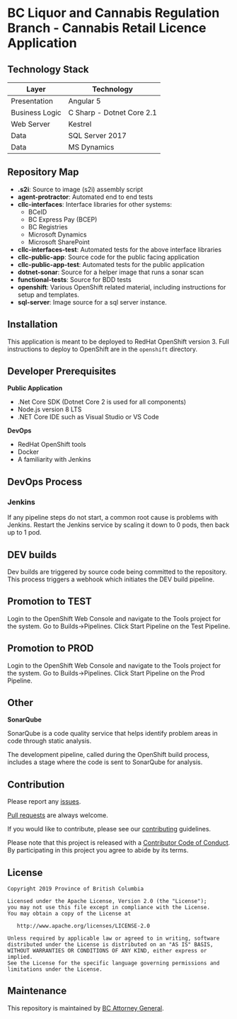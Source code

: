 BC Liquor and Cannabis Regulation Branch - Cannabis Retail Licence Application
======================

Technology Stack
-----------------

| Layer   | Technology | 
| ------- | ------------ |
| Presentation | Angular 5 |
| Business Logic | C Sharp - Dotnet Core 2.1 |
| Web Server | Kestrel |
| Data    | SQL Server 2017 |
| Data    | MS Dynamics |   

Repository Map
--------------
- **.s2i**: Source to image (s2i) assembly script
- **agent-protractor**: Automated end to end tests 
- **cllc-interfaces**: Interface libraries for other systems:
  - BCeID
  - BC Express Pay (BCEP)
  - BC Registries
  - Microsoft Dynamics
  - Microsoft SharePoint
- **cllc-interfaces-test**: Automated tests for the above interface libraries
- **cllc-public-app**: Source code for the public facing application
- **cllc-public-app-test**: Automated tests for the public application
- **dotnet-sonar**: Source for a helper image that runs a sonar scan
- **functional-tests**: Source for BDD tests
- **openshift**: Various OpenShift related material, including instructions for setup and templates.
- **sql-server**: Image source for a sql server instance. 

Installation
------------
This application is meant to be deployed to RedHat OpenShift version 3. Full instructions to deploy to OpenShift are in the `openshift` directory.

Developer Prerequisites
-----------------------

**Public Application**
- .Net Core SDK (Dotnet Core 2 is used for all components)
- Node.js version 8 LTS
- .NET Core IDE such as Visual Studio or VS Code

**DevOps**
- RedHat OpenShift tools
- Docker
- A familiarity with Jenkins

DevOps Process
-------------

### Jenkins

If any pipeline steps do not start, a common root cause is problems with Jenkins.  Restart the Jenkins service by scaling it down to 0 pods, then back up to 1 pod.

## DEV builds
Dev builds are triggered by source code being committed to the repository.  This process triggers a webhook which initiates the DEV build pipeline.

## Promotion to TEST
Login to the OpenShift Web Console and navigate to the Tools project for the system.  Go to Builds->Pipelines.  Click  Start Pipeline on the Test Pipeline.

## Promotion to PROD
Login to the OpenShift Web Console and navigate to the Tools project for the system.  Go to Builds->Pipelines.  Click  Start Pipeline on the Prod Pipeline.

Other
-----------

**SonarQube**

SonarQube is a code quality service that helps identify problem areas in code through static analysis.

The development pipeline, called during the OpenShift build process, includes a stage where the code is sent to SonarQube for analysis.


Contribution
------------

Please report any [issues](https://github.com/bcgov/jag-lcrb-carla-public/issues).

[Pull requests](https://github.com/bcgov/jag-lcrb-carla-public/pulls) are always welcome.

If you would like to contribute, please see our [contributing](CONTRIBUTING.md) guidelines.

Please note that this project is released with a [Contributor Code of Conduct](CODE_OF_CONDUCT.md). By participating in this project you agree to abide by its terms.

License
-------

    Copyright 2019 Province of British Columbia

    Licensed under the Apache License, Version 2.0 (the "License");
    you may not use this file except in compliance with the License.
    You may obtain a copy of the License at 

       http://www.apache.org/licenses/LICENSE-2.0

    Unless required by applicable law or agreed to in writing, software
    distributed under the License is distributed on an "AS IS" BASIS,
    WITHOUT WARRANTIES OR CONDITIONS OF ANY KIND, either express or implied.
    See the License for the specific language governing permissions and
    limitations under the License.

Maintenance
-----------

This repository is maintained by [BC Attorney General]( https://www2.gov.bc.ca/gov/content/governments/organizational-structure/ministries-organizations/ministries/justice-attorney-general ).